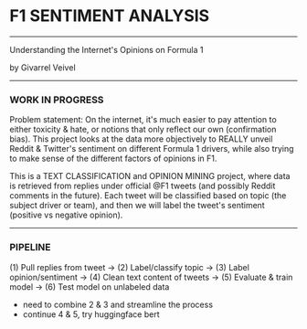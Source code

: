 # F1 SENTIMENT ANALYSIS
-----
Understanding the Internet's Opinions on Formula 1
<p> by Givarrel Veivel

-----
### WORK IN PROGRESS

Problem statement: On the internet, it's much easier to pay attention to either toxicity & hate, or notions that only reflect our own (confirmation bias). This project looks at the data more objectively to REALLY unveil Reddit & Twitter's sentiment on different Formula 1 drivers, while also trying to make sense of the different factors of opinions in F1.

This is a TEXT CLASSIFICATION and OPINION MINING project, where data is retrieved from replies under official @F1 tweets (and possibly Reddit comments in the future). Each tweet will be classified based on topic (the subject driver or team), and then we will label the tweet's sentiment (positive vs negative opinion).

-----
### PIPELINE

(1) Pull replies from tweet -> (2) Label/classify topic -> (3) Label opinion/sentiment -> (4) Clean text content of tweets -> (5) Evaluate & train model -> (6) Test model on unlabeled data

- need to combine 2 & 3 and streamline the process
- continue 4 & 5, try huggingface bert